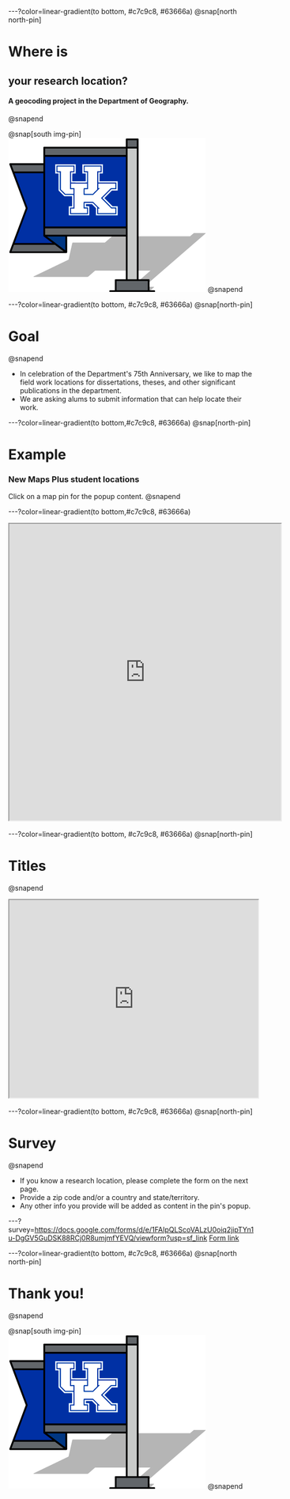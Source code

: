 ---?color=linear-gradient(to bottom, #c7c9c8, #63666a)
@snap[north north-pin]
# Where is
## your research location?
#### A geocoding project in the Department of Geography.
@snapend

@snap[south img-pin]
![UKy Geography](uky-geo-pin.png)
@snapend


---?color=linear-gradient(to bottom,  #c7c9c8, #63666a)
@snap[north-pin]
# Goal
@snapend
* In celebration of the Department's 75th Anniversary, we like to map the field work locations for dissertations, theses, and other significant publications in the department.
* We are asking alums to submit information that can help locate their work.



---?color=linear-gradient(to bottom,#c7c9c8, #63666a)
@snap[north-pin]
# Example
### New Maps Plus student locations
Click on a map pin for the popup content.
@snapend

---?color=linear-gradient(to bottom,#c7c9c8, #63666a)
<iframe src='https://newmapsplus.github.io/projects/' width='550px' height='600px'></iframe>

---?color=linear-gradient(to bottom,  #c7c9c8, #63666a)
@snap[north-pin]
# Titles
@snapend
<iframe src='https://boydx.github.io/get-mapped/titles.html' width='100%' height='400px'></iframe>


---?color=linear-gradient(to bottom,  #c7c9c8, #63666a)
@snap[north-pin]
# Survey
@snapend
* If you know a research location, please complete the form on the next page.
* Provide a zip code and/or a country and state/territory.
* Any other info you provide will be added as content in the pin's popup.




---?survey=https://docs.google.com/forms/d/e/1FAIpQLScoVALzU0oiq2jipTYn1u-DgGV5GuDSK88RCj0R8umjmfYEVQ/viewform?usp=sf_link
[Form link](https://docs.google.com/forms/d/e/1FAIpQLScoVALzU0oiq2jipTYn1u-DgGV5GuDSK88RCj0R8umjmfYEVQ/viewform?usp=sf_link)

<!-- ---?color=linear-gradient(to bottom, #009bda, #1AAAAC) -->
---?color=linear-gradient(to bottom,  #c7c9c8, #63666a)
@snap[north north-pin]
# Thank you!
@snapend

@snap[south img-pin]
![UKy Geography](uky-geo-pin.png)
@snapend
<!-- ---?color=linear-gradient(to bottom, #009bda, #63666a) -->